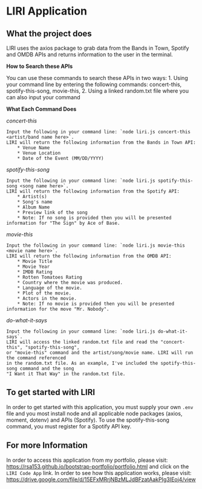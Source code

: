 # **LIRI Application**

## **What the project does**
LIRI uses the axios package to grab data from the Bands in Town, Spotify and OMDB APIs and returns information to the user in the terminal.

**How to Search these APIs**

 You can use these commands to search these APIs in two ways:
    1. Using your command line by entering the following commands: concert-this, spotify-this-song, movie-this,
    2. Using a linked random.txt file where you can also input your command

**What Each Command Does**

*concert-this*

    Input the following in your command line: `node liri.js concert-this <artist/band name here>`. 
    LIRI will return the following information from the Bands in Town API:
        * Venue Name
        * Venue Location
        * Date of the Event (MM/DD/YYYY)

*spotify-this-song*

    Input the following in your command line: `node liri.js spotify-this-song <song name here>`. 
    LIRI will return the following information from the Spotify API:
        * Artist(s)
        * Song's name
        * Album Name
        * Preview link of the song
        * Note: If no song is provided then you will be presented information for "The Sign" by Ace of Base.

*movie-this*

    Input the following in your command line: `node liri.js movie-this <movie name here>`. 
    LIRI will return the following information from the OMDB API:
        * Movie Title
        * Movie Year
        * IMDB Rating
        * Rotten Tomatoes Rating
        * Country where the movie was produced.
        * Language of the movie.
        * Plot of the movie.
        * Actors in the movie.
        * Note: If no movie is provided then you will be presented information for the move "Mr. Nobody".

*do-what-it-says*

    Input the following in your command line: `node liri.js do-what-it-says`.
    LIRI will access the linked random.txt file and read the "concert-this", "spotify-this-song", 
    or "movie-this" command and the artist/song/movie name. LIRI will run the command referenced 
    in the random.txt file. As an example, I've included the spotify-this-song command and the song 
    "I Want it That Way" in the random.txt file.

## **To get started with LIRI**
 In order to get started with this application, you must supply your own `.env` file and you most install node and all applicable node packages (axios, moment, dotenv) and APIs (Spotify). To use the spotify-this-song command, you must register for a Spotify API key. 

## **For more Information**
In order to access this application from my portfolio, please visit: https://rsa153.github.io/bootstrap-portfolio/portfolio.html and click on the `LIRI Code App` link.
In order to see how this application works, please visit: https://drive.google.com/file/d/15EFxMRrjNBzMLJdBFzatAakPIg3IEoj4/view
